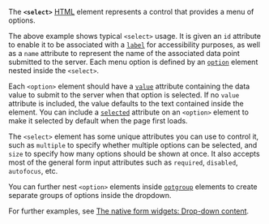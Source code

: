 The **`<select>`** [HTML](https://developer.mozilla.org/en-US/docs/Web/HTML) element represents a control that provides a menu of options.

The above example shows typical `<select>` usage. It is given an `id` attribute to enable it to be associated with a [`label`](label!) for accessibility purposes, as well as a `name` attribute to represent the name of the associated data point submitted to the server. Each menu option is defined by an [`option`](option!) element nested inside the `<select>`.

Each `<option>` element should have a [`value`](https://developer.mozilla.org/en-US/docs/Web/HTML/Element/option#value) attribute containing the data value to submit to the server when that option is selected. If no `value` attribute is included, the value defaults to the text contained inside the element. You can include a [`selected`](https://developer.mozilla.org/en-US/docs/Web/HTML/Element/option#selected) attribute on an `<option>` element to make it selected by default when the page first loads.

The `<select>` element has some unique attributes you can use to control it, such as `multiple` to specify whether multiple options can be selected, and `size` to specify how many options should be shown at once. It also accepts most of the general form input attributes such as `required`, `disabled`, `autofocus`, etc.

You can further nest `<option>` elements inside [`optgroup`](optgroup!) elements to create separate groups of options inside the dropdown.

For further examples, see [The native form widgets: Drop-down content](https://developer.mozilla.org/en-US/docs/Learn/Forms/Other_form_controls#drop-down_controls).
